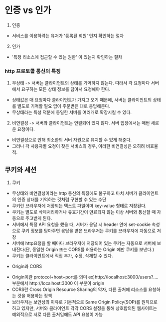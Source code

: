 # 인증 vs 인가

1. 인증
- 서비스를 이용하려는 유저가 '등록된 회원' 인지 확인하는 절차
2. 인가
- '특정 리소스에 접근할 수 있는 권한' 이 있는지 확인하는 절차

### http 프로토콜 통신의 특징

1. 무상태 -> 서버는 클라이언트의 상태를 기억하지 않는다. 따라서 각 요청마다 서버에서 요구하는 모든 상태 정보를 담아서 요청해야 한다.
- 상태값은 매 요청마다 클라이언트가 가지고 오기 때문에, 서버는 클라이언트의 상태를 별도로 기억할 필요 없이 주문받은 대로 응답해준다.
- 무상태라는 특성 덕분에 동일한 서버를 여러개로 확장시킬 수 있다.

2. 비연결성 -> 서버와 클라이언트는 연결되어 있지 않다. 서버 입장에서는 매번 새로운 요청이다.
- 비연결성으로 인해 최소한의 서버 자원으로 유지할 수 있게 해준다.
- 그러나 각 사용자별 요청이 잦은 서비스의 경우, 이러한 비연결성은 오히려 비효율적.


## 쿠키와 세션
1. 쿠키
- 무상태와 비연결성이라는 http 통신의 특징에도 불구하고 마치 서버가 클라이언트의 인증 상태를 기억하는 것처럼 구현할 수 있는 수단
- 쿠키란 브라우저에 저장되는 텍스트 파일이며 key-value 형태로 저장된다.
- 쿠키는 별도로 삭제처리하거나 유효기간이 만료되지 않는 이상 서버와 통신할 때 자동으로 주고받게 된다.
- 서버에서 특정 API 요청을 했을 때, 서버가 응답 시 header 안에 set-cookie 속성으로 쿠키 정보를 담아주면 응답을 받은 브라우저는 쿠키를 브라우저에 자동으로 저장
- 서버에 http요청을 할 때마다 브라우저에 저장되어 있는 쿠키는 자동으로 서버에 보내진다(단, 동일한 Origin 또는 CORS를 허용하는 Origin 에만 쿠키를 보낸다.)
- 쿠키는 클라이언트에서 직접 추가, 수정, 삭제할 수 있다.

* Origin과 CORS
- Origin이란 protocol+host+port를 의미 ex)http://localhost:3000/users?.... 부분에서 http://localhost:3000 이 부분이 origin
- CORS란 Cross Origin Resource Sharing의 약자, 다른 출처에 리소스를 요청하는 것을 허용하는 정책
- 브라우저는 보안상의 이유로 기본적으로 Same Origin Policy(SOP)를 원칙으로 하고 있지만, 서버와 클라이언트 각각 CORS 설정을 통해 상호합의된 웹사이트는 예외적으로
 서로 다른 출처임에도 API 요청이 가능